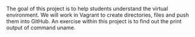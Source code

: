 The goal of this project is to help students understand the virtual environment.  We will work in Vagrant to create directories, files and push them into GitHub.  An exercise within this project is to find out the print output of command uname.  
